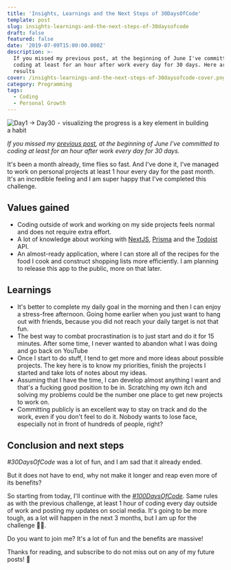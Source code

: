 ```yaml
---
title: 'Insights, Learnings and the Next Steps of 30DaysOfCode'
template: post
slug: insights-learnings-and-the-next-steps-of-30daysofcode
draft: false
featured: false
date: '2019-07-09T15:00:00.000Z'
description: >-
  If you missed my previous post, at the beginning of June I've committed to
  coding at least for an hour after work every day for 30 days. Here are the
  results
cover: /insights-learnings-and-the-next-steps-of-30daysofcode-cover.png
category: Programming
tags:
  - Coding
  - Personal Growth
---
```

![Day1 → Day30  -  visualizing the progress is a key element in building a habit](/insights-learnings-and-the-next-steps-of-30daysofcode-cover.png)

<div class="separator"></div>

_If you missed my_ [_previous post_](https://bit.ly/2PyhrLb)_, at the beginning of June I've committed to coding at least for an hour after work every day for 30 days._

<div class="separator"></div>

It's been a month already, time flies so fast. And I've done it, I've managed to work on personal projects at least 1 hour every day for the past month. It's an incredible feeling and I am super happy that I've completed this challenge.

## Values gained

-   Coding outside of work and working on my side projects feels normal and does not require extra effort.
-   A lot of knowledge about working with [NextJS](https://bit.ly/2zEJC06), [Prisma](https://bit.ly/2zDJ5f1) and the [Todoist](https://bit.ly/2zFnLWf) API.
-   An almost-ready application, where I can store all of the recipes for the food I cook and construct shopping lists more efficiently. I am planning to release this app to the public, more on that later.

## Learnings

-   It's better to complete my daily goal in the morning and then I can enjoy a stress-free afternoon. Going home earlier when you just want to hang out with friends, because you did not reach your daily target is not that fun.
-   The best way to combat procrastination is to just start and do it for 15 minutes. After some time, I never wanted to abandon what I was doing and go back on YouTube
-   Once I start to do stuff, I tend to get more and more ideas about possible projects. The key here is to know my priorities, finish the projects I started and take lots of notes about my ideas.
-   Assuming that I have the time, I can develop almost anything I want and that's a fucking good position to be in. Scratching my own itch and solving my problems could be the number one place to get new projects to work on.
-   Committing publicly is an excellent way to stay on track and do the work, even if you don't feel to do it. Nobody wants to lose face, especially not in front of hundreds of people, right?

## Conclusion and next steps

_#30DaysOfCode_ was a lot of fun, and I am sad that it already ended.

But it does not have to end, why not make it longer and reap even more of its benefits?

So starting from today, I'll continue with the [_#100DaysOfCode_](https://bit.ly/2zEJIVw). Same rules as with the previous challenge, at least 1 hour of coding every day outside of work and posting my updates on social media. It's going to be more tough, as a lot will happen in the next 3 months, but I am up for the challenge 💪🏻.

Do you want to join me? It's a lot of fun and the benefits are massive!

<div class="separator"></div>

Thanks for reading, and subscribe to do not miss out on any of my future posts! 🙏

